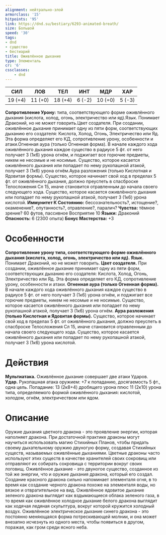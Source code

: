 ```yaml
---
alignment: нейтрально-злой
armorclass: '15'
hitpoints: '95'
link: https://dnd.su/bestiary/6293-animated-breath/
size: Большой
speed: '30'
tags:
- dnd
- существо
- бестиарий
title: Оживлённое дыхание
type: Элементаль
cr: '6'
cssclasses:
    - dnd
---
```



| СИЛ | ЛОВ | ТЕЛ | ИНТ | МДР | ХАР |
|---|---|---|---|---|---|
| 19 (+4) | 11 (+0) | 18 (+4) | 6 (-2) | 10 (+0) | 5 (-3) |
**Сопротивление Урону:** типа, соответствующего форме оживлённого дыхания (кислота, холод, огонь, электричество или яд).Язык. Понимает Драконий, но не может говорить.Цвет создателя. При создании, оживлённое дыхание принимает одну из пяти форм, соответствующих дыханию его создателя: Кислота, Холод, Огонь, Электричество или Яд. Эта форма определяет его КД, сопротивление урону, особенности и атаки.Огненная аура (только Огненная форма). В начале каждого хода оживлённого дыхания каждое существо в радиусе 5 фт. от него получает 3 (1к6) урона огнём, и поджигает все горючие предметы, никем не несомые и не носимые. Существо, которое касается оживлённого дыхания или попадает по нему рукопашной атакой, получает 3 (1к6) урона огнём.Аура разложения (только Кислотная и Ядовитая формы). Существо, которое начинает свой ход в пределах 5 фт. от оживлённого дыхания, должно преуспеть в спасброске Телосложения Сл 15, иначе становится отравленным до начала своего следующего хода. Существо, которое касается оживлённого дыхания или попадает по нему рукопашной атакой, получает 3 (1к6) урона кислотой.
**Иммунитет К Состоянию:** бессознательность?, истощение?, окаменение?, опутанность?, отравление?, паралич?
**Чувства:** тёмное зрение? 60 футов, пассивное Восприятие 10
**Языки:** Драконий
**Опасность:** 6 (2300 опыта)
**Бонус Мастерства:** +3


# Особенности
**Сопротивление урону типа, соответствующего форме оживлённого дыхания (кислота, холод, огонь, электричество или яд).** 
**Язык.** Понимает Драконий, но не может говорить.
**Цвет создателя.** При создании, оживлённое дыхание принимает одну из пяти форм, соответствующих дыханию его создателя: Кислота, Холод, Огонь, Электричество или Яд. Эта форма определяет его КД, сопротивление урону, особенности и атаки.
**Огненная аура (только Огненная форма).** В начале каждого хода оживлённого дыхания каждое существо в радиусе 5 фт. от него получает 3 (1к6) урона огнём, и поджигает все горючие предметы, никем не несомые и не носимые. Существо, которое касается оживлённого дыхания или попадает по нему рукопашной атакой, получает 3 (1к6) урона огнём.
**Аура разложения (только Кислотная и Ядовитая формы).** Существо, которое начинает свой ход в пределах 5 фт. от оживлённого дыхания, должно преуспеть в спасброске Телосложения Сл 15, иначе становится отравленным до начала своего следующего хода. Существо, которое касается оживлённого дыхания или попадает по нему рукопашной атакой, получает 3 (1к6) урона кислотой.


# Действия
**Мультиатака.** Оживлённое дыхание совершает две атаки Ударов.
**Удар.** Рукопашная атака оружием: +7 к попаданию, досягаемость 5 фт., одна цель. Попадание: 13 (2к8+4) дробящего урона плюс 11 (2к10) урона типа, определяемого формой оживлённого дыхания: кислотой, холодом, огнём, электричеством или ядом.


# Описание
Оружие дыхания цветного дракона - это проявление энергии, которая наполняет дракона. При достаточной практике драконы могут научиться использовать магию Стихийных Планов, чтобы придать своему дыхательному оружию двуногую форму, создавая Стихийных существ, называемых оживлённые дыханиями. Цветные драконы часто используют этих существ в качестве хранителей своих сокровищ или отправляют их собирать сокровища с территории вокруг своих логовищ. Оживлённое дыхание - это двуногое существо, созданное из той же энергии, что и оружие дыхания дракона, который его создал. Создание красного дракона сильно напоминает элементаля огня, в то время как создание черного дракона похоже на элементаля воды, но вязкое и отвратительное на вид. Оживлённое ядовитое дыхание зеленого дракона выглядит как вздымающиеся облака зеленого газа, в то время как оживлённое холодное дыхание белого дракона выглядит как ходячая ледяная скульптура, вокруг которой кружится холодный воздух. Оживлённое электрическое дыхание синего дракона - это постоянно меняющаяся форма потрескивающей молнии, и она может внезапно исчезнуть из одного места, чтобы появиться в другом, поражая, как гром среди ясного неба.